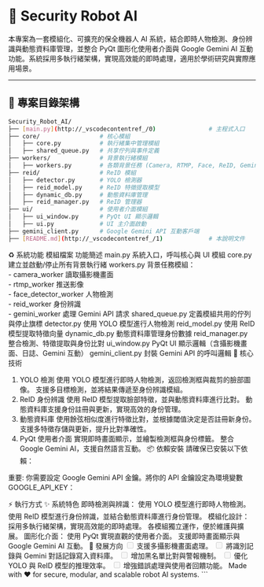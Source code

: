 # 🔐 Security Robot AI

本專案為一套模組化、可擴充的保全機器人 AI 系統，結合即時人物檢測、身份辨識與動態資料庫管理，並整合 PyQt 圖形化使用者介面與 Google Gemini AI 互動功能。系統採用多執行緒架構，實現高效能的即時處理，適用於學術研究與實際應用場景。

---

## 📂 專案目錄架構

```bash
Security_Robot_AI/
├── [main.py](http://_vscodecontentref_/0)               # 主程式入口
├── core/                 # 核心模組
│   ├── core.py           # 執行緒集中管理模組
│   ├── shared_queue.py   # 共享佇列與事件定義
├── workers/              # 背景執行緒模組
│   ├── workers.py        # 各類背景任務 (Camera, RTMP, Face, ReID, Gemini)
├── reid/                 # ReID 模組
│   ├── detector.py       # YOLO 檢測器
│   ├── reid_model.py     # ReID 特徵提取模型
│   ├── dynamic_db.py     # 動態資料庫管理
│   ├── reid_manager.py   # ReID 管理器
├── ui/                   # 使用者介面模組
│   ├── ui_window.py      # PyQt UI 顯示邏輯
│   ├── ui.py             # UI 主介面啟動
├── gemini_client.py      # Google Gemini API 互動客戶端
├── [README.md](http://_vscodecontentref_/1)             # 本說明文件
```

♻️ 系統功能
模組檔案	功能簡述
main.py	系統入口，呼叫核心與 UI 模組
core.py	建立並啟動/停止所有背景執行緒
workers.py	背景任務模組：<br/> - camera_worker 讀取攝影機畫面 <br/> - rtmp_worker 推送影像 <br/> - face_detector_worker 人物檢測 <br/> - reid_worker 身份辨識 <br/> - gemini_worker 處理 Gemini API 請求
shared_queue.py	定義模組共用的佇列與停止旗標
detector.py	使用 YOLO 模型進行人物檢測
reid_model.py	使用 ReID 模型提取特徵向量
dynamic_db.py	動態資料庫管理身份數據
reid_manager.py	整合檢測、特徵提取與身份比對
ui_window.py	PyQt UI 顯示邏輯（含攝影機畫面、日誌、Gemini 互動）
gemini_client.py	封裝 Gemini API 的呼叫邏輯
📖 核心技術
1. YOLO 檢測
使用 YOLO 模型進行即時人物檢測，返回檢測框與裁剪的臉部圖像。
支援多目標檢測，並將結果傳遞至身份辨識模組。
2. ReID 身份辨識
使用 ReID 模型提取臉部特徵，並與動態資料庫進行比對。
動態資料庫支援身份註冊與更新，實現高效的身份管理。
3. 動態資料庫
使用餘弦相似度進行特徵比對，並根據閾值決定是否註冊新身份。
支援多特徵存儲與更新，提升比對準確性。
4. PyQt 使用者介面
實現即時畫面顯示，並繪製檢測框與身份標籤。
整合 Google Gemini AI，支援自然語言互動。
📦 依賴安裝
請確保已安裝以下依賴：

重要: 你需要設定 Google Gemini API 金鑰。將你的 API 金鑰設定為環境變數 GOOGLE_API_KEY：

⚡️ 執行方式
✨ 系統特色
即時檢測與辨識：
使用 YOLO 模型進行即時人物檢測。
使用 ReID 模型進行身份辨識，並結合動態資料庫進行身份管理。
模組化設計：
採用多執行緒架構，實現高效能的即時處理。
各模組獨立運作，便於維護與擴展。
圖形化介面：
使用 PyQt 實現直觀的使用者介面。
支援即時畫面顯示與 Google Gemini AI 互動。
🚀 發展方向
<input disabled="" type="checkbox"> 支援多攝影機畫面處理。
<input disabled="" type="checkbox"> 將識別記錄與 Gemini 對話記錄寫入資料庫。
<input disabled="" type="checkbox"> 增加黑名單比對與警報機制。
<input disabled="" type="checkbox"> 優化 YOLO 與 ReID 模型的推理效率。
<input disabled="" type="checkbox"> 增強錯誤處理與使用者回饋功能。
Made with ❤️ for secure, modular, and scalable robot AI systems. ```